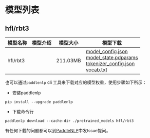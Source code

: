 #  模型列表

## hfl/rbt3

| 模型名称 | 模型介绍 | 模型大小  | 模型下载 |
| --- | --- | --- | --- |
|hfl/rbt3|  | 211.03MB | [model_config.json](https://bj.bcebos.com/paddlenlp/models/community/hfl/rbt3/model_config.json)<br>[model_state.pdparams](https://bj.bcebos.com/paddlenlp/models/community/hfl/rbt3/model_state.pdparams)<br>[tokenizer_config.json](https://bj.bcebos.com/paddlenlp/models/community/hfl/rbt3/tokenizer_config.json)<br>[vocab.txt](https://bj.bcebos.com/paddlenlp/models/community/hfl/rbt3/vocab.txt) |

也可以通过`paddlenlp` cli 工具来下载对应的模型权重，使用步骤如下所示：

* 安装paddlenlp

```shell
pip install --upgrade paddlenlp
```

* 下载命令行

```shell
paddlenlp download --cache-dir ./pretrained_models hfl/rbt3
```

有任何下载的问题都可以到[PaddleNLP](https://github.com/PaddlePaddle/PaddleNLP)中发Issue提问。
